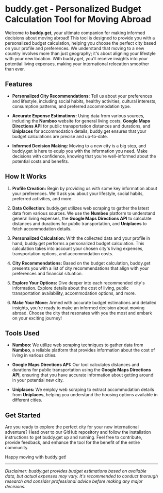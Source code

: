 # buddy.get - Personalized Budget Calculation Tool for Moving Abroad

Welcome to **buddy.get**, your ultimate companion for making informed decisions about moving abroad! This tool is designed to provide you with a personalized budget calculation, helping you choose the perfect city based on your profile and preferences. We understand that moving to a new country involves more than just geography; it's about aligning your lifestyle with your new location. With buddy.get, you'll receive insights into your potential living expenses, making your international relocation smoother than ever.

## Features

- **Personalized City Recommendations:** Tell us about your preferences and lifestyle, including social habits, healthy activities, cultural interests, consumption patterns, and preferred accommodation type.

- **Accurate Expense Estimations:** Using data from various sources, including the **Numbeo** website for general living costs, **Google Maps Directions API** for public transportation distances and durations, and **Uniplaces** for accommodation details, buddy.get ensures that your budget calculations are precise and up-to-date.

- **Informed Decision Making:** Moving to a new city is a big step, and buddy.get is here to equip you with the information you need. Make decisions with confidence, knowing that you're well-informed about the potential costs and benefits.

## How It Works

1. **Profile Creation:** Begin by providing us with some key information about your preferences. We'll ask you about your lifestyle, social habits, preferred activities, and more.

2. **Data Collection:** buddy.get utilizes web scraping to gather the latest data from various sources. We use the **Numbeo** platform to understand general living expenses, the **Google Maps Directions API** to calculate distances and durations for public transportation, and **Uniplaces** to fetch accommodation details.

3. **Personalized Calculation:** With the collected data and your profile in hand, buddy.get performs a personalized budget calculation. This calculation takes into account your chosen city's living expenses, transportation options, and accommodation costs.

4. **City Recommendations:** Based on the budget calculation, buddy.get presents you with a list of city recommendations that align with your preferences and financial situation.

5. **Explore Your Options:** Dive deeper into each recommended city's information. Explore details about the cost of living, public transportation availability, accommodation options, and more.

6. **Make Your Move:** Armed with accurate budget estimations and detailed insights, you're ready to make an informed decision about moving abroad. Choose the city that resonates with you the most and embark on your exciting journey!

## Tools Used

- **Numbeo:** We utilize web scraping techniques to gather data from **Numbeo**, a reliable platform that provides information about the cost of living in various cities.

- **Google Maps Directions API:** Our tool calculates distances and durations for public transportation using the **Google Maps Directions API**, ensuring that you have accurate information about getting around in your potential new city.

- **Uniplaces:** We employ web scraping to extract accommodation details from **Uniplaces**, helping you understand the housing options available in different cities.

## Get Started

Are you ready to explore the perfect city for your new international adventure? Head over to our GitHub repository and follow the installation instructions to get buddy.get up and running. Feel free to contribute, provide feedback, and enhance the tool for the benefit of the entire community.

Happy moving with buddy.get!

---

*Disclaimer: buddy.get provides budget estimations based on available data, but actual expenses may vary. It's recommended to conduct thorough research and consider professional advice before making any major decisions.*
